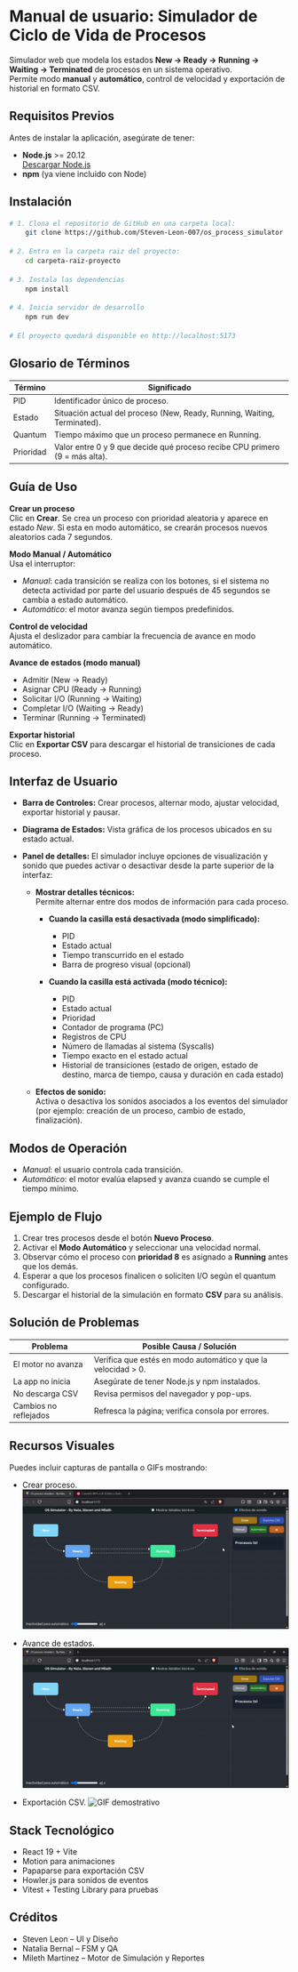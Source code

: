# Manual de usuario: Simulador de Ciclo de Vida de Procesos

Simulador web que modela los estados **New → Ready → Running → Waiting → Terminated** de procesos en un sistema operativo.  
Permite modo **manual** y **automático**, control de velocidad y exportación de historial en formato CSV.

## Requisitos Previos

Antes de instalar la aplicación, asegúrate de tener:

- **Node.js** >= 20.12  
  [Descargar Node.js](https://nodejs.org/)
- **npm** (ya viene incluido con Node)

## Instalación

```bash
# 1. Clona el repositorio de GitHub en una carpeta local:
    git clone https://github.com/Steven-Leon-007/os_process_simulator

# 2. Entra en la carpeta raiz del proyecto:
    cd carpeta-raiz-proyecto

# 3. Instala las dependencias
    npm install

# 4. Inicia servidor de desarrollo
    npm run dev

# El proyecto quedará disponible en http://localhost:5173

```

## Glosario de Términos

| Término   | Significado                                                                 |
| --------- | --------------------------------------------------------------------------- |
| PID       | Identificador único de proceso.                                             |
| Estado    | Situación actual del proceso (New, Ready, Running, Waiting, Terminated).    |
| Quantum   | Tiempo máximo que un proceso permanece en Running.                          |
| Prioridad | Valor entre 0 y 9 que decide qué proceso recibe CPU primero (9 = más alta). |

## Guía de Uso

**Crear un proceso**  
Clic en **Crear**. Se crea un proceso con prioridad aleatoria y aparece en estado _New_. Si esta en modo automático, se crearán procesos nuevos aleatorios cada 7 segundos.

**Modo Manual / Automático**  
Usa el interruptor:

- _Manual_: cada transición se realiza con los botones, si el sistema no detecta actividad por parte del usuario después de 45 segundos se cambia a estado automático.
- _Automático_: el motor avanza según tiempos predefinidos.

**Control de velocidad**  
Ajusta el deslizador para cambiar la frecuencia de avance en modo automático.

**Avance de estados (modo manual)**

- Admitir (New → Ready)
- Asignar CPU (Ready → Running)
- Solicitar I/O (Running → Waiting)
- Completar I/O (Waiting → Ready)
- Terminar (Running → Terminated)

**Exportar historial**  
Clic en **Exportar CSV** para descargar el historial de transiciones de cada proceso.

## Interfaz de Usuario

- **Barra de Controles:** Crear procesos, alternar modo, ajustar velocidad, exportar historial y pausar.
- **Diagrama de Estados:** Vista gráfica de los procesos ubicados en su estado actual.
- **Panel de detalles:** El simulador incluye opciones de visualización y sonido que puedes activar o desactivar desde la parte superior de la interfaz:

  - **Mostrar detalles técnicos:**  
    Permite alternar entre dos modos de información para cada proceso.

    - **Cuando la casilla está desactivada (modo simplificado):**

      - PID
      - Estado actual
      - Tiempo transcurrido en el estado
      - Barra de progreso visual (opcional)

    - **Cuando la casilla está activada (modo técnico):**
      - PID
      - Estado actual
      - Prioridad
      - Contador de programa (PC)
      - Registros de CPU
      - Número de llamadas al sistema (Syscalls)
      - Tiempo exacto en el estado actual
      - Historial de transiciones (estado de origen, estado de destino, marca de tiempo, causa y duración en cada estado)

  - **Efectos de sonido:**  
    Activa o desactiva los sonidos asociados a los eventos del simulador  
    (por ejemplo: creación de un proceso, cambio de estado, finalización).

## Modos de Operación

- _Manual_: el usuario controla cada transición.
- _Automático_: el motor evalúa elapsed y avanza cuando se cumple el tiempo mínimo.

## Ejemplo de Flujo

1. Crear tres procesos desde el botón **Nuevo Proceso**.
2. Activar el **Modo Automático** y seleccionar una velocidad normal.
3. Observar cómo el proceso con **prioridad 8** es asignado a **Running** antes que los demás.
4. Esperar a que los procesos finalicen o soliciten I/O según el quantum configurado.
5. Descargar el historial de la simulación en formato **CSV** para su análisis.

## Solución de Problemas

| Problema              | Posible Causa / Solución                                      |
| --------------------- | ------------------------------------------------------------- |
| El motor no avanza    | Verifica que estés en modo automático y que la velocidad > 0. |
| La app no inicia      | Asegúrate de tener Node.js y npm instalados.                  |
| No descarga CSV       | Revisa permisos del navegador y pop-ups.                      |
| Cambios no reflejados | Refresca la página; verifica consola por errores.             |

## Recursos Visuales

Puedes incluir capturas de pantalla o GIFs mostrando:

- Crear proceso.
  ![GIF demostrativo](assets/crear-proceso.gif)

- Avance de estados.
  ![GIF demostrativo](assets/avanzar-estados.gif)

- Exportación CSV.
  ![GIF demostrativo](assets/descargar-reporte.gif)

## Stack Tecnológico

- React 19 + Vite
- Motion para animaciones
- Papaparse para exportación CSV
- Howler.js para sonidos de eventos
- Vitest + Testing Library para pruebas

## Créditos

- Steven Leon – UI y Diseño
- Natalia Bernal – FSM y QA
- Mileth Martinez – Motor de Simulación y Reportes

